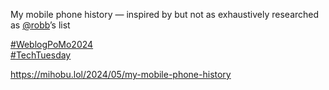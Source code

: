 My mobile phone history — inspired by but not as exhaustively researched as <span class="h-card" translate="no">[@<span>robb</span>](https://social.lol/@robb)</span>’s list

[\#<span>WeblogPoMo2024</span>](https://social.lol/tags/WeblogPoMo2024)  
[\#<span>TechTuesday</span>](https://social.lol/tags/TechTuesday)

[<span class="invisible">https://</span><span class="ellipsis">mihobu.lol/2024/05/my-mobile-p</span><span class="invisible">hone-history</span>](https://mihobu.lol/2024/05/my-mobile-phone-history)